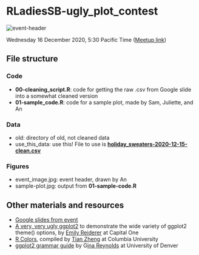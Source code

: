 # RLadiesSB-ugly_plot_contest
![event-header](https://github.com/an-bui/RLadiesSB-ugly_plot_contest/blob/main/figures/event_image.jpg)

Wednesday 16 December 2020, 5:30 Pacific Time ([Meetup link](https://www.meetup.com/rladies-santa-barbara/events/274923365/))

## File structure

### Code

- **00-cleaning_script.R**: code for getting the raw .csv from Google slide into a somewhat cleaned version 
- **01-sample_code.R**: code for a sample plot, made by Sam, Juliette, and An

### Data

- old: directory of old, not cleaned data
- use_this_data: use this! File to use is [**holiday_sweaters-2020-12-15-clean.csv**](https://github.com/an-bui/RLadiesSB-ugly_plot_contest/blob/main/data/use_this_data/holiday_sweaters-2020-12-15-clean.csv)

### Figures

- event_image.jpg: event header, drawn by An
- sample-plot.jpg: output from **01-sample-code.R**

## Other materials and resources

- [Google slides from event](https://docs.google.com/presentation/d/1uocbnds9ltYGtVnI3tBrAwFyS65vyIJj0eA3vSw5dbc/edit?usp=sharing)
- [A very, very ugly ggplot2](https://gist.github.com/emilyriederer/2bf4f67d7e198f8359b61706c82e42ee ) to demonstrate the wide variety of ggplot2 theme() options, by [Emily Reiderer](https://emilyriederer.netlify.app/about/) at Capital One
- [R Colors](https://stat.columbia.edu/~tzheng/files/Rcolor.pdf), compiled by [Tian Zheng](http://www.stat.columbia.edu/~tzheng/) at Columbia University
- [ggplot2 grammar guide](https://evamaerey.github.io/ggplot2_grammar_guide/about) by G[ina Reynolds](https://evangelinereynolds.netlify.app/) at University of Denver









